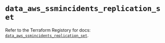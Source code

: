 # `data_aws_ssmincidents_replication_set`

Refer to the Terraform Registory for docs: [`data_aws_ssmincidents_replication_set`](https://www.terraform.io/docs/providers/aws/d/ssmincidents_replication_set).
